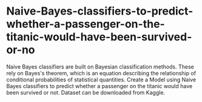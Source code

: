# Naive-Bayes-classifiers-to-predict-whether-a-passenger-on-the-titanic-would-have-been-survived-or-no
Naive Bayes classifiers are built on Bayesian classification methods. These rely on Bayes's theorem, which is an equation describing the relationship of conditional probabilities of statistical quantities. Create a Model using Naive Bayes classifiers to predict whether a passenger on the titanic would have been survived or not. Dataset can be downloaded from Kaggle.
